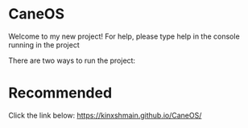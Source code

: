 # CaneOS
Welcome to my new project!
For help, please type help in the console running in the project

There are two ways to run the project:

# Recommended

Click the link below:
https://kinxshmain.github.io/CaneOS/



